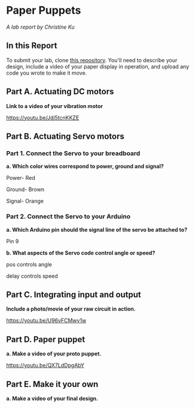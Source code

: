 # Paper Puppets

*A lab report by Christine Ku*

## In this Report

To submit your lab, clone [this repository](https://github.com/FAR-Lab/IDD-Fa18-Lab4). You'll need to describe your design, include a video of your paper display in operation, and upload any code you wrote to make it move.

## Part A. Actuating DC motors

**Link to a video of your vibration motor**

https://youtu.be/Jdj5tcnKKZE

## Part B. Actuating Servo motors

### Part 1. Connect the Servo to your breadboard

**a. Which color wires correspond to power, ground and signal?**

Power- Red

Ground- Brown

Signal- Orange

### Part 2. Connect the Servo to your Arduino

**a. Which Arduino pin should the signal line of the servo be attached to?**

Pin 9

**b. What aspects of the Servo code control angle or speed?**

pos controls angle

delay controls speed

## Part C. Integrating input and output

**Include a photo/movie of your raw circuit in action.**

https://youtu.be/U96vFCMwv1w

## Part D. Paper puppet

**a. Make a video of your proto puppet.**

https://youtu.be/QX7LdDpgAbY

## Part E. Make it your own

**a. Make a video of your final design.**
 

